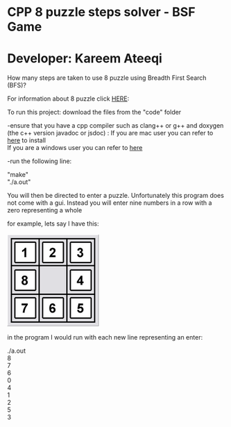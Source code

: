 # CPP 8 puzzle steps solver - BSF Game
# Developer: Kareem Ateeqi
 How many steps are taken to use 8 puzzle using Breadth First Search (BFS)?

 For information about 8 puzzle click [HERE](https://www.aiai.ed.ac.uk/~gwickler/eightpuzzle-uninf.html):


 To run this project:
 download the files from the "code" folder

 -ensure that you have a cpp compiler such as clang++ or g++ and doxygen (the c++ version javadoc or jsdoc) :
 If you are mac user you can refer to [here](https://formulae.brew.sh/formula/doxygen) to install <br>
 If you are a windows user you can refer to [here](https://www.doxygen.nl/manual/install.html)

-run the following line:

"make"<br>
"./a.out"<br>

You will then be directed to enter a puzzle. Unfortunately this program does not come with a gui. Instead you will enter nine numbers in a row with a zero representing a whole <br>

for example, lets say I have this:<br>
<br>
![An 8 puzzle configuration](8puzzle.png)

in the program I would run with each new line representing an enter:

./a.out<br>
8<br>
7<br>
6<br>
0<br>
4<br>
1<br>
2<br>
5<br>
3<br>
